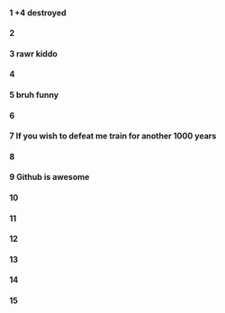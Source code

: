 #### 1 +4 destroyed
#### 2
#### 3 rawr kiddo
#### 4
#### 5 bruh funny
#### 6
#### 7 If you wish to defeat me train for another 1000 years
#### 8
#### 9 Github is awesome
#### 10
#### 11
#### 12
#### 13
#### 14
#### 15
